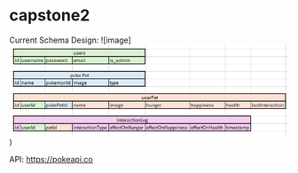 # capstone2


Current Schema Design:
![image]![image of schema](image.png))

API: https://pokeapi.co
